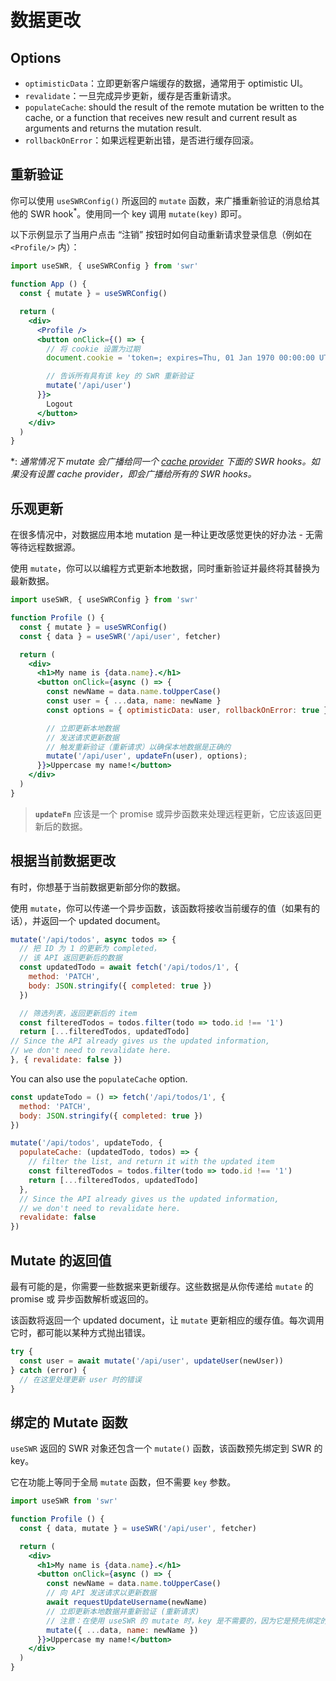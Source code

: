 # 数据更改

## Options

- `optimisticData`：立即更新客户端缓存的数据，通常用于 optimistic UI。
- `revalidate`：一旦完成异步更新，缓存是否重新请求。
- `populateCache`: should the result of the remote mutation be written to the cache, or a function that receives new result and current result as arguments and returns the mutation result.
- `rollbackOnError`：如果远程更新出错，是否进行缓存回滚。

## 重新验证

你可以使用 `useSWRConfig()` 所返回的 `mutate` 函数，来广播重新验证的消息给其他的 SWR hook<sup>*</sup>。使用同一个 key 调用 `mutate(key)` 即可。

以下示例显示了当用户点击 “注销” 按钮时如何自动重新请求登录信息（例如在 `<Profile/>` 内）：

```jsx
import useSWR, { useSWRConfig } from 'swr'

function App () {
  const { mutate } = useSWRConfig()

  return (
    <div>
      <Profile />
      <button onClick={() => {
        // 将 cookie 设置为过期
        document.cookie = 'token=; expires=Thu, 01 Jan 1970 00:00:00 UTC; path=/;'

        // 告诉所有具有该 key 的 SWR 重新验证
        mutate('/api/user')
      }}>
        Logout
      </button>
    </div>
  )
}
```

*: _通常情况下 mutate 会广播给同一个 [cache provider](/docs/cache) 下面的 SWR hooks。如果没有设置 cache provider，即会广播给所有的 SWR hooks。_

## 乐观更新

在很多情况中，对数据应用本地 mutation 是一种让更改感觉更快的好办法 - 无需等待远程数据源。

使用 `mutate`，你可以以编程方式更新本地数据，同时重新验证并最终将其替换为最新数据。

```jsx
import useSWR, { useSWRConfig } from 'swr'

function Profile () {
  const { mutate } = useSWRConfig()
  const { data } = useSWR('/api/user', fetcher)

  return (
    <div>
      <h1>My name is {data.name}.</h1>
      <button onClick={async () => {
        const newName = data.name.toUpperCase()
        const user = { ...data, name: newName }
        const options = { optimisticData: user, rollbackOnError: true }

        // 立即更新本地数据
        // 发送请求更新数据
        // 触发重新验证（重新请求）以确保本地数据是正确的
        mutate('/api/user', updateFn(user), options);
      }}>Uppercase my name!</button>
    </div>
  )
}
```
> **`updateFn`** 应该是一个 promise 或异步函数来处理远程更新，它应该返回更新后的数据。

## 根据当前数据更改

有时，你想基于当前数据更新部分你的数据。

使用 `mutate`，你可以传递一个异步函数，该函数将接收当前缓存的值（如果有的话），并返回一个 updated document。

```jsx
mutate('/api/todos', async todos => {
  // 把 ID 为 1 的更新为 completed，
  // 该 API 返回更新后的数据
  const updatedTodo = await fetch('/api/todos/1', {
    method: 'PATCH',
    body: JSON.stringify({ completed: true })
  })

  // 筛选列表，返回更新后的 item
  const filteredTodos = todos.filter(todo => todo.id !== '1')
  return [...filteredTodos, updatedTodo]
// Since the API already gives us the updated information,
// we don't need to revalidate here.
}, { revalidate: false })
```

You can also use the `populateCache` option.

```jsx
const updateTodo = () => fetch('/api/todos/1', {
  method: 'PATCH',
  body: JSON.stringify({ completed: true })
})

mutate('/api/todos', updateTodo, {
  populateCache: (updatedTodo, todos) => {
    // filter the list, and return it with the updated item
    const filteredTodos = todos.filter(todo => todo.id !== '1')
    return [...filteredTodos, updatedTodo]
  },
  // Since the API already gives us the updated information,
  // we don't need to revalidate here.
  revalidate: false
})
```

## Mutate 的返回值

最有可能的是，你需要一些数据来更新缓存。这些数据是从你传递给 `mutate` 的 promise 或 异步函数解析或返回的。

该函数将返回一个 updated document，让 `mutate` 更新相应的缓存值。每次调用它时，都可能以某种方式抛出错误。

```jsx
try {
  const user = await mutate('/api/user', updateUser(newUser))
} catch (error) {
  // 在这里处理更新 user 时的错误
}
```

## 绑定的 Mutate 函数

`useSWR` 返回的 SWR 对象还包含一个 `mutate()` 函数，该函数预先绑定到 SWR 的 key。

它在功能上等同于全局 `mutate` 函数，但不需要 `key` 参数。

```jsx
import useSWR from 'swr'

function Profile () {
  const { data, mutate } = useSWR('/api/user', fetcher)

  return (
    <div>
      <h1>My name is {data.name}.</h1>
      <button onClick={async () => {
        const newName = data.name.toUpperCase()
        // 向 API 发送请求以更新数据
        await requestUpdateUsername(newName)
        // 立即更新本地数据并重新验证 (重新请求)
        // 注意：在使用 useSWR 的 mutate 时，key 是不需要的，因为它是预先绑定的
        mutate({ ...data, name: newName })
      }}>Uppercase my name!</button>
    </div>
  )
}
```
